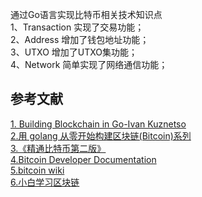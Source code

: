 通过Go语言实现比特币相关技术知识点  
1、Transaction 实现了交易功能；  
2、Address 增加了钱包地址功能；  
3、UTXO  增加了UTXO集功能；  
4、Network 简单实现了网络通信功能；  

参考文献
---
[1. Building Blockchain in Go-Ivan Kuznetso](https://jeiwan.net/)  
[2.用 golang 从零开始构建区块链(Bitcoin)系列](https://liuchengxu.gitbooks.io/blockchain-tutorial/content/)  
[3.《精通比特币第二版》](https://book.8btc.com/books/6/masterbitcoin2cn/_book/trans-preface.html)  
[4.Bitcoin Developer Documentation](https://developer.bitcoin.org/)  
[5.bitcoin wiki](https://en.bitcoin.it/wiki/Main_Page)  
[6.小白学习区块链](https://www.jianshu.com/c/6277257ba30a)
